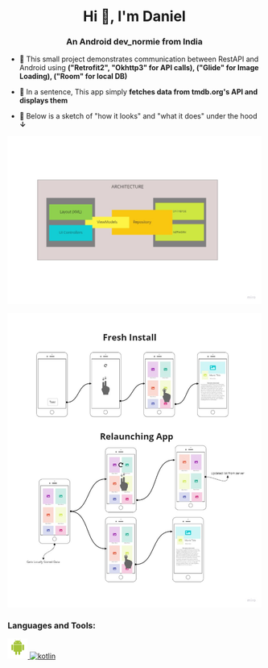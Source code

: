 <h1 align="center">Hi 👋, I'm Daniel</h1>
<h3 align="center">An Android dev_normie from India</h3>

- 🌱 This small project demonstrates communication between RestAPI and Android using 
                                                                   **("Retrofit2", "Okhttp3" for API calls), 
                                                                   ("Glide" for Image Loading), 
                                                                   ("Room" for local DB)**


- 📝 In a sentence, This app simply **fetches data from tmdb.org's API and displays them**



- 🔭  Below is a sketch of "how it looks" and "what it does" under the hood **↓**



![ App Architecture shown Here... ](https://github.com/CmdDaniel/Get_Moviez/blob/master/appArchitecture.jpg)


![ App Pathway shown Here... ](https://github.com/CmdDaniel/Get_Moviez/blob/master/appPathway.jpg)


<h3 align="left">Languages and Tools:</h3>
<p align="left"> <a href="https://developer.android.com" target="_blank" rel="noreferrer"> <img src="https://raw.githubusercontent.com/devicons/devicon/master/icons/android/android-original-wordmark.svg" alt="android" width="40" height="40"/> </a> <a href="https://kotlinlang.org" target="_blank" rel="noreferrer"> <img src="https://www.vectorlogo.zone/logos/kotlinlang/kotlinlang-icon.svg" alt="kotlin" width="40" height="40"/> </a> </p>

